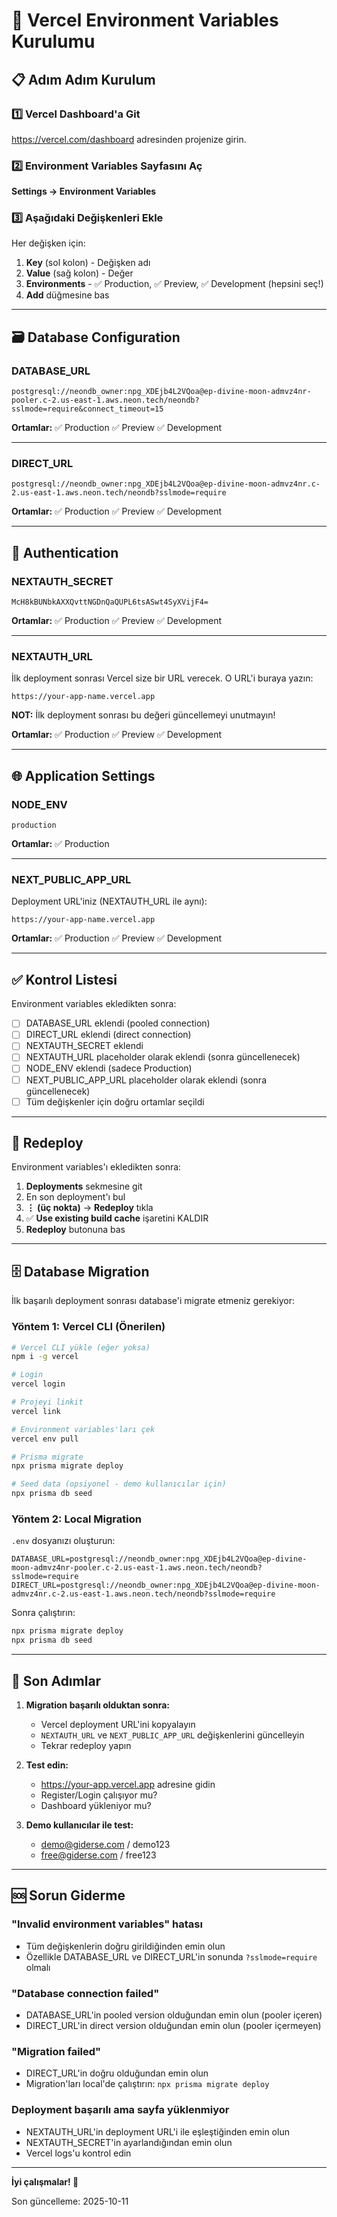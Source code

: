 # 🔧 Vercel Environment Variables Kurulumu

## 📋 Adım Adım Kurulum

### 1️⃣ Vercel Dashboard'a Git

https://vercel.com/dashboard adresinden projenize girin.

### 2️⃣ Environment Variables Sayfasını Aç

**Settings → Environment Variables**

### 3️⃣ Aşağıdaki Değişkenleri Ekle

Her değişken için:

1. **Key** (sol kolon) - Değişken adı
2. **Value** (sağ kolon) - Değer
3. **Environments** - ✅ Production, ✅ Preview, ✅ Development (hepsini seç!)
4. **Add** düğmesine bas

---

## 🗃️ Database Configuration

### DATABASE_URL

```
postgresql://neondb_owner:npg_XDEjb4L2VQoa@ep-divine-moon-admvz4nr-pooler.c-2.us-east-1.aws.neon.tech/neondb?sslmode=require&connect_timeout=15
```

**Ortamlar:** ✅ Production ✅ Preview ✅ Development

---

### DIRECT_URL

```
postgresql://neondb_owner:npg_XDEjb4L2VQoa@ep-divine-moon-admvz4nr.c-2.us-east-1.aws.neon.tech/neondb?sslmode=require
```

**Ortamlar:** ✅ Production ✅ Preview ✅ Development

---

## 🔐 Authentication

### NEXTAUTH_SECRET

```
McH8kBUNbkAXXQvttNGDnQaQUPL6tsASwt4SyXVijF4=
```

**Ortamlar:** ✅ Production ✅ Preview ✅ Development

---

### NEXTAUTH_URL

İlk deployment sonrası Vercel size bir URL verecek. O URL'i buraya yazın:

```
https://your-app-name.vercel.app
```

**NOT:** İlk deployment sonrası bu değeri güncellemeyi unutmayın!

**Ortamlar:** ✅ Production ✅ Preview ✅ Development

---

## 🌐 Application Settings

### NODE_ENV

```
production
```

**Ortamlar:** ✅ Production

---

### NEXT_PUBLIC_APP_URL

Deployment URL'iniz (NEXTAUTH_URL ile aynı):

```
https://your-app-name.vercel.app
```

**Ortamlar:** ✅ Production ✅ Preview ✅ Development

---

## ✅ Kontrol Listesi

Environment variables ekledikten sonra:

- [ ] DATABASE_URL eklendi (pooled connection)
- [ ] DIRECT_URL eklendi (direct connection)
- [ ] NEXTAUTH_SECRET eklendi
- [ ] NEXTAUTH_URL placeholder olarak eklendi (sonra güncellenecek)
- [ ] NODE_ENV eklendi (sadece Production)
- [ ] NEXT_PUBLIC_APP_URL placeholder olarak eklendi (sonra güncellenecek)
- [ ] Tüm değişkenler için doğru ortamlar seçildi

---

## 🔄 Redeploy

Environment variables'ı ekledikten sonra:

1. **Deployments** sekmesine git
2. En son deployment'ı bul
3. **⋮ (üç nokta)** → **Redeploy** tıkla
4. ✅ **Use existing build cache** işaretini KALDIR
5. **Redeploy** butonuna bas

---

## 🗄️ Database Migration

İlk başarılı deployment sonrası database'i migrate etmeniz gerekiyor:

### Yöntem 1: Vercel CLI (Önerilen)

```bash
# Vercel CLI yükle (eğer yoksa)
npm i -g vercel

# Login
vercel login

# Projeyi linkit
vercel link

# Environment variables'ları çek
vercel env pull

# Prisma migrate
npx prisma migrate deploy

# Seed data (opsiyonel - demo kullanıcılar için)
npx prisma db seed
```

### Yöntem 2: Local Migration

`.env` dosyanızı oluşturun:

```env
DATABASE_URL=postgresql://neondb_owner:npg_XDEjb4L2VQoa@ep-divine-moon-admvz4nr-pooler.c-2.us-east-1.aws.neon.tech/neondb?sslmode=require
DIRECT_URL=postgresql://neondb_owner:npg_XDEjb4L2VQoa@ep-divine-moon-admvz4nr.c-2.us-east-1.aws.neon.tech/neondb?sslmode=require
```

Sonra çalıştırın:

```bash
npx prisma migrate deploy
npx prisma db seed
```

---

## 🎯 Son Adımlar

1. **Migration başarılı olduktan sonra:**
   - Vercel deployment URL'ini kopyalayın
   - `NEXTAUTH_URL` ve `NEXT_PUBLIC_APP_URL` değişkenlerini güncelleyin
   - Tekrar redeploy yapın

2. **Test edin:**
   - https://your-app.vercel.app adresine gidin
   - Register/Login çalışıyor mu?
   - Dashboard yükleniyor mu?

3. **Demo kullanıcılar ile test:**
   - demo@giderse.com / demo123
   - free@giderse.com / free123

---

## 🆘 Sorun Giderme

### "Invalid environment variables" hatası

- Tüm değişkenlerin doğru girildiğinden emin olun
- Özellikle DATABASE_URL ve DIRECT_URL'in sonunda `?sslmode=require` olmalı

### "Database connection failed"

- DATABASE_URL'in pooled version olduğundan emin olun (pooler içeren)
- DIRECT_URL'in direct version olduğundan emin olun (pooler içermeyen)

### "Migration failed"

- DIRECT_URL'in doğru olduğundan emin olun
- Migration'ları local'de çalıştırın: `npx prisma migrate deploy`

### Deployment başarılı ama sayfa yüklenmiyor

- NEXTAUTH_URL'in deployment URL'i ile eşleştiğinden emin olun
- NEXTAUTH_SECRET'in ayarlandığından emin olun
- Vercel logs'u kontrol edin

---

**İyi çalışmalar! 🚀**

Son güncelleme: 2025-10-11
